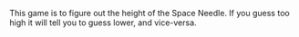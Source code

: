 This game is to figure out the height of the Space Needle.
If you guess too high it will tell you to guess lower, and vice-versa.
